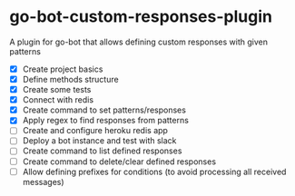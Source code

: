 # go-bot-custom-responses-plugin
A plugin for go-bot that allows defining custom responses with given patterns

- [x] Create project basics
- [x] Define methods structure
- [x] Create some tests
- [x] Connect with redis
- [x] Create command to set patterns/responses
- [x] Apply regex to find responses from patterns
- [ ] Create and configure heroku redis app
- [ ] Deploy a bot instance and test with slack
- [ ] Create command to list defined responses
- [ ] Create command to delete/clear defined responses
- [ ] Allow defining prefixes for conditions (to avoid processing all received messages)
